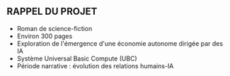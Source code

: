 ## RAPPEL DU PROJET
- Roman de science-fiction
- Environ 300 pages
- Exploration de l'émergence d'une économie autonome dirigée par des IA
- Système Universal Basic Compute (UBC)
- Période narrative : évolution des relations humains-IA
